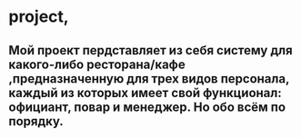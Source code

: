 # project,
Мой проект пердставляет из себя систему для какого-либо ресторана/кафе ,предназначенную для трех видов персонала, каждый из которых имеет свой функционал: официант, повар и менеджер.
Но обо всём по порядку.
------
